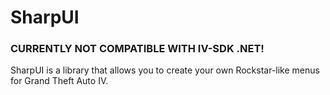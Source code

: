 # SharpUI
### CURRENTLY NOT COMPATIBLE WITH IV-SDK .NET!

 SharpUI is a library that allows you to create your own Rockstar-like menus for Grand Theft Auto IV. 
